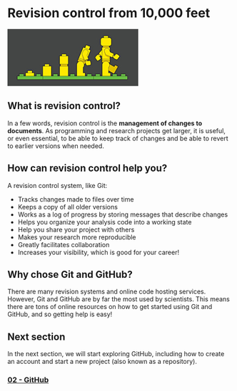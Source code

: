 # Revision control from 10,000 feet

![image](../images/00_ControlVersion.jpg)

## What is revision control?

In a few words, revision control is the **management of changes to documents**.
As programming and research projects get larger, it is useful, or even
essential, to be able to keep track of changes and be able to revert to earlier
versions when needed.

## How can revision control help you?

A revision control system, like Git:

- Tracks changes made to files over time
- Keeps a copy of all older versions
- Works as a log of progress by storing messages that describe changes
- Helps you organize your analysis code into a working state
- Help you share your project with others
- Makes your research more reproducible
- Greatly facilitates collaboration
- Increases your visibility, which is good for your career!

## Why chose Git and GitHub?

There are many revision systems and online code hosting services. However, Git
and GitHub are by far the most used by scientists. This means there are tons of
online resources on how to get started using Git and GitHub, and so getting
help is easy!

## Next section

In the next section, we will start exploring GitHub, including how to create an
account and start a new project (also known as a repository).

### [02 - GitHub](02_github.md)

